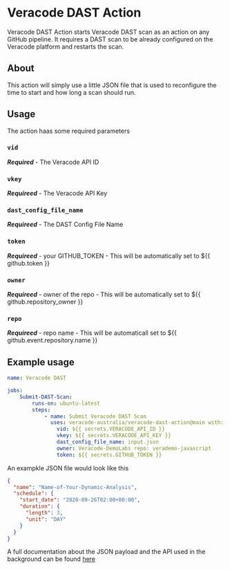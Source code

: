 # Veracode DAST Action

Veracode DAST Action starts Veracode DAST scan as an action on any GitHub pipeline. It requires a DAST scan to be already configured on the Veracode platform and restarts the scan.

## About

This action will simply use a little JSON file that is used to reconfigure the time to start and how long a scan should run.

## Usage
The action haas some required parameters

### `vid`
***Required*** - The Veracode API ID

### `vkey`
***Requireed*** - The Veracode API Key

### `dast_config_file_name`
***Requireed*** - The DAST Config File Name

### `token`
***Requireed*** - your GITHUB_TOKEN - This will be automatically set to ${{ github.token }}

### `owner`
***Requireed*** - owner of the repo - This will be automatically set to ${{ github.repository_owner }}

### `repo`
***Requireed*** - repo name - This will be automaticall set to  ${{ github.event.repository.name }}

## Example usage

```yaml
name: Veracode DAST

jobs:
    Submit-DAST-Scan:
        runs-on: ubuntu-latest
        steps:
            - name: Submit Veracode DAST Scan
              uses: veracode-australia/veracode-dast-action@main with:
                vid: ${{ secrets.VERACODE_API_ID }}
                vkey: ${{ secrets.VERACODE_API_KEY }}
                dast_config_file_name: input.json
                owner: Veracode-DemoLabs repo: verademo-javascript
                token: ${{ secrets.GITHUB_TOKEN }}
```

An exampkle JSON file would look like this
```json
{
  "name": "Name-of-Your-Dynamic-Analysis",
  "schedule": {
    "start_date": "2020-09-26T02:00+00:00",
    "duration": {
      "length": 3,
      "unit": "DAY"
    }
  }
}
````
A full documentation about the JSON payload and the API used in the background can be found [here](https://docs.veracode.com/r/c_dynamic_intro)
